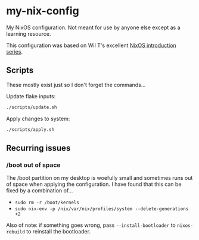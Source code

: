 # my-nix-config
My NixOS configuration. Not meant for use by anyone else except as a learning resource.

This configuration was based on Wil T's excellent [NixOS introduction series](https://www.youtube.com/watch?v=QKoQ1gKJY5A&list=PL-saUBvIJzOkjAw_vOac75v-x6EzNzZq-).

## Scripts
These mostly exist just so I don't forget the commands...

Update flake inputs:
```sh
./scripts/update.sh
```

Apply changes to system:
```sh
./scripts/apply.sh
```

## Recurring issues

### /boot out of space
The /boot partition on my desktop is woefully small and sometimes runs out of space when applying the configuration. I have found that this can be fixed by a combination of...

* `sudo rm -r /boot/kernels`
* `sudo nix-env -p /nix/var/nix/profiles/system --delete-generations +2`

Also of note: if something goes wrong, pass `--install-bootloader` to `nixos-rebuild` to reinstall the bootloader.
